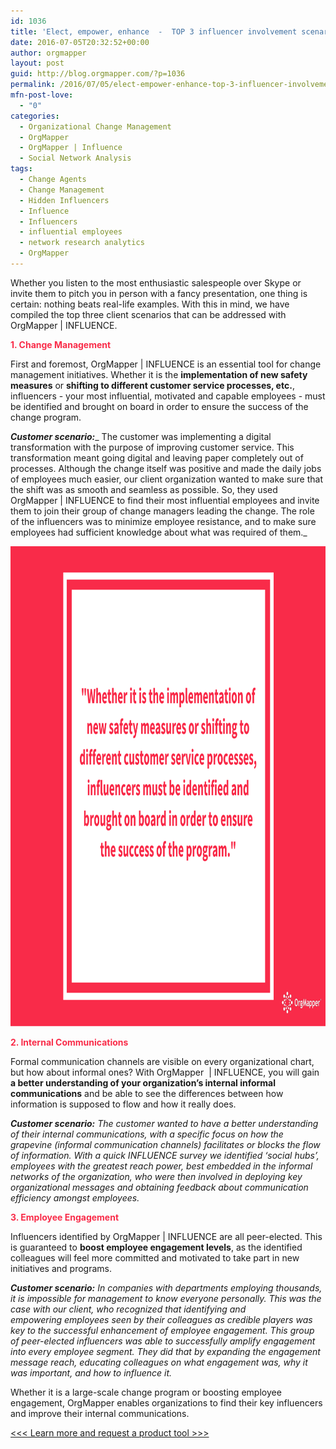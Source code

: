```yaml
---
id: 1036
title: 'Elect, empower, enhance  -  TOP 3 influencer involvement scenarios'
date: 2016-07-05T20:32:52+00:00
author: orgmapper
layout: post
guid: http://blog.orgmapper.com/?p=1036
permalink: /2016/07/05/elect-empower-enhance-top-3-influencer-involvement-scenarios/
mfn-post-love:
  - "0"
categories:
  - Organizational Change Management
  - OrgMapper
  - OrgMapper | Influence
  - Social Network Analysis
tags:
  - Change Agents
  - Change Management
  - Hidden Influencers
  - Influence
  - Influencers
  - influential employees
  - network research analytics
  - OrgMapper
---
```

Whether you listen to the most enthusiastic salespeople over Skype or invite them to pitch you in person with a fancy presentation, one thing is certain: nothing beats real-life examples. With this in mind, we have compiled the top three client scenarios that can be addressed with OrgMapper | INFLUENCE.

<span style="color: #f92c49;"><strong>1. Change Management</strong></span>

First and foremost, OrgMapper | INFLUENCE is an essential tool for change management initiatives. Whether it is the **implementation of new safety measures** or **shifting to different customer service processes, etc.**, influencers  -  your most influential, motivated and capable employees  -  must be identified and brought on board in order to ensure the success of the change program.

**_Customer scenario:_**_ The customer was implementing a digital transformation with the purpose of improving customer service. This transformation meant going digital and leaving paper completely out of processes. Although the change itself was positive and made the daily jobs of employees much easier, our client organization wanted to make sure that the shift was as smooth and seamless as possible. So, they used OrgMapper | INFLUENCE to find their most influential employees and invite them to join their group of change managers leading the change. The role of the influencers was to minimize employee resistance, and to make sure employees had sufficient knowledge about what was required of them._

<img class="alignnone size-medium" src="/images/2016/07/01-1-1024x768.png" width="1024" height="768" />

<span style="color: #f92c49;"><strong>2. Internal Communications</strong></span>

Formal communication channels are visible on every organizational chart, but how about informal ones? With OrgMapper  | INFLUENCE, you will gain **a better understanding of your organization&#8217;s internal informal communications** and be able to see the differences between how information is supposed to flow and how it really does.

**_Customer scenario:_** _The customer wanted to have a better understanding of their internal communications, with a specific focus on how the grapevine (informal communication channels) facilitates or blocks the flow of information. With a quick INFLUENCE survey we identified &#8216;social hubs&#8217;, employees with the greatest reach power, best embedded in the informal networks of the organization, who were then involved in deploying key organizational messages and obtaining feedback about communication efficiency amongst employees._

<span style="color: #f92c49;"><strong>3. Employee Engagement</strong></span>

Influencers identified by OrgMapper | INFLUENCE are all peer-elected. This is guaranteed to **boost employee engagement levels**, as the identified colleagues will feel more committed and motivated to take part in new initiatives and programs.

**_Customer scenario:_** _In companies with departments employing thousands, it is impossible for management to know everyone personally. This was the case with our client, who recognized that identifying and empowering employees seen by their colleagues as credible players was key to the successful enhancement of employee engagement. This group of peer-elected influencers was able to successfully amplify engagement into every employee segment. They did that by expanding the engagement message reach, educating colleagues on what engagement was, why it was important, and how to influence it._

Whether it is a large-scale change program or boosting employee engagement, OrgMapper enables organizations to find their key influencers and improve their internal communications.

<a href="http://orgmapper.com/influence/" target="_blank" rel="noopener noreferrer"><<< Learn more and request a product tool >>></a>